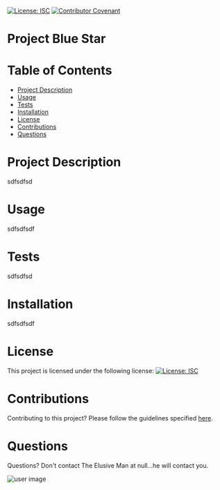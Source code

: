 
  
  [![License: ISC](https://img.shields.io/badge/License-ISC-blue.svg)](https://opensource.org/licenses/ISC) [![Contributor Covenant](https://img.shields.io/badge/Contributor%20Covenant-v2.0%20adopted-ff69b4.svg)](https://www.contributor-covenant.org/version/2/0/code_of_conduct/)
  
  # **Project Blue Star**
  # Table of Contents
  * [Project Description](#Project-Description)
  * [Usage](#Usage)
  * [Tests](#Tests)
  * [Installation](#Installation)
  * [License](#License)
  * [Contributions](#Contributions)
  * [Questions](#Questions)

  # Project Description
  sdfsdfsd

  # Usage
  sdfsdfsdf

  # Tests
  sdfsdfsd

  # Installation
  sdfsdfsdf

  # License
  This project is licensed under the following license: [![License: ISC](https://img.shields.io/badge/License-ISC-blue.svg)](https://opensource.org/licenses/ISC)

  # Contributions
  Contributing to this project? Please follow the guidelines specified [here](https://www.contributor-covenant.org/version/2/1/code_of_conduct/).

  # Questions
  Questions? Don't contact The Elusive Man at null...he will contact you. 

  ![user image](https://avatars.githubusercontent.com/u/104848837?v=4)

        


